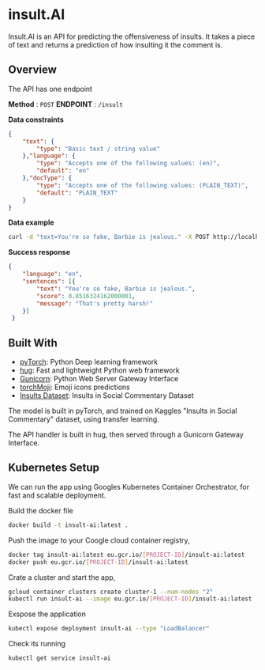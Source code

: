 # insult.AI

Insult.AI is an API for predicting the offensiveness of insults. It takes a piece of text and returns a prediction of how insulting it the comment is.  


## Overview 
The API has one endpoint 

**Method** : `POST`
**ENDPOINT** : `/insult`

**Data constraints**
```json
{
    "text": {
        "type": "Basic text / string value"
    },"language": {
        "type": "Accepts one of the following values: (en)",
        "default": "en"
    },"docType": {
        "type": "Accepts one of the following values: (PLAIN_TEXT)",
        "default": "PLAIN_TEXT"
    }
}
```

**Data example**

```bash
curl -d "text=You're so fake, Barbie is jealous." -X POST http://localhost:8000/insult
```
**Success response**

```json
{
    "language": "en", 
    "sentences": [{
        "text": "You're so fake, Barbie is jealous.", 
        "score": 0.8516324162000001, 
        "message": "That's pretty harsh!"
    }]
 }
```


## Built With 
* [pyTorch](https://pytorch.org/): Python Deep learning framework
* [hug](https://github.com/timothycrosley/hug): Fast and lightweight Python web framework
* [Gunicorn](http://gunicorn.org/): Python Web Server Gateway Interface
* [torchMoji](https://github.com/huggingface/torchMoji): Emoji icons predictions
* [Insults Dataset](https://www.kaggle.com/c/detecting-insults-in-social-commentary): Insults in Social Commentary Dataset

The model is built in pyTorch, and trained on Kaggles "Insults in Social Commentary" dataset, using transfer learning.

The API handler is built in hug, then served through a Gunicorn Gateway Interface.

## Kubernetes Setup 

We can run the app using Googles Kubernetes Container Orchestrator, for fast and scalable deployment.

Build the docker file 
```bash
docker build -t insult-ai:latest .
```
Push the image to your Coogle cloud container registry,
```bash
docker tag insult-ai:latest eu.gcr.io/[PROJECT-ID]/insult-ai:latest
docker push eu.gcr.io/[PROJECT-ID]/insult-ai:latest
```
Crate a cluster and start the app,
```bash
gcloud container clusters create cluster-1 --num-nodes "2" 
kubectl run insult-ai --image eu.gcr.io/[PROJECT-ID]/insult-ai:latest --port 8000
```
Exspose the application 
```bash
kubectl expose deployment insult-ai --type "LoadBalancer"
```
Check its running
```bash
kubectl get service insult-ai
```
